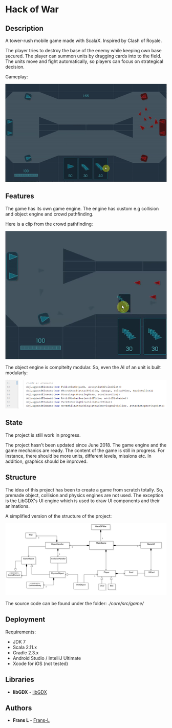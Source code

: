 # Hack of War

## Description
A tower-rush mobile game made with ScalaX. Inspired by Clash of Royale.

The player tries to destroy the base of the enemy while keeping own base secured. The player can summon units by dragging cards into to the field. The units move and fight automatically, so players can focus on strategical decision. 

Gameplay:

<p align="center">
  <img src="https://github.com/Frans-L/hack-of-war/blob/master/concept/gameplay.gif?raw=true" alt="Gameplay gif"/>
</p>

## Features

The game has its own game engine. The engine has custom e.g collision and object engine and crowd pathfinding.

Here is a clip from the crowd pathfinding:

<p align="center">
  <img src="https://github.com/Frans-L/hack-of-war/blob/master/concept/swarm.gif?raw=true" alt="Swarm gif"/>
</p>

The object engine is compltelty modular. So, even the AI of an unit is built modularly:

<p align="center">
  <img src="https://github.com/Frans-L/hack-of-war/blob/master/concept/modular.PNG?raw=true" alt=" Screenshot From Modularity"/>
</p>

## State

The project is still work in progress. 

The project hasn't been updated since June 2018. The game engine and the game mechanics are ready. The content of the game is still in progress. For instance, there should be more units, different levels, missions etc. In addition, graphics should be improved.

## Structure

The idea of this project has been to create a game from scratch totally. So, premade object, collision and physics engines are not used. The exception is the LibGDX's UI engine which is used to draw UI components and their animations.

A simplified version of the structure of the project: 

<p align="center">
  <img src="https://github.com/Frans-L/hack-of-war/blob/master/concept/structure.png?raw=true" alt="/concept/structure.png"/>
</p>


The source code can be found under the folder:  _./core/src/game/_


## Deployment

Requirements:
* JDK 7
* Scala 2.11.x
* Gradle 2.3.x
* Android Studio / IntelliJ Ultimate
* Xcode for iOS (not tested)


## Libraries

* **libGDX** - [libGDX](https://github.com/libgdx/libgdx)


## Authors

* **Frans L** - [Frans-L](https://github.com/Frans-L)


